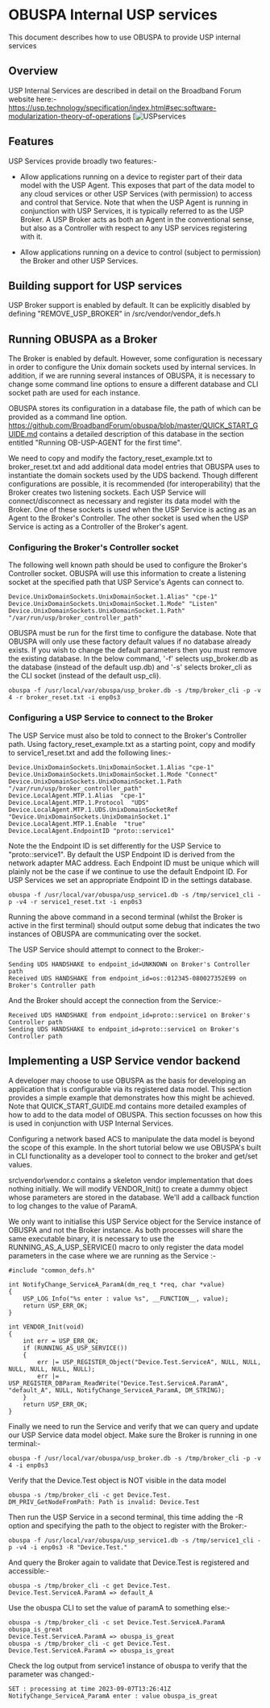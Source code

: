 # OBUSPA Internal USP services
This document describes how to use OBUSPA to provide USP internal services
## Overview 
USP Internal Services are described in detail on the Broadband Forum website here:-
https://usp.technology/specification/index.html#sec:software-modularization-theory-of-operations
[![USPservices](https://usp.technology/specification/extensions/device-modularization/use-cases.png)

## Features

USP Services provide broadly two features:-

- Allow applications running on a device to register part of their data model with the USP Agent. This exposes that part of the data model to any cloud services or other USP Services (with permission) to access and control that Service.  Note that when the USP Agent is running in conjunction with USP Services, it is typically referred to as the USP Broker.  A USP Broker acts as both an Agent in the conventional sense,  but also as a Controller with respect to any USP services registering with it.

- Allow applications running on a device to control (subject to permission) the Broker and other USP Services.

## Building support for USP services

USP Broker support is enabled by default. It can be explicitly disabled by defining "REMOVE_USP_BROKER" in /src/vendor/vendor_defs.h 

## Running OBUSPA as a Broker

The Broker is enabled by default.  However, some configuration is necessary in order to configure the Unix domain sockets used by internal services.  In addition, if we are running several instances of OBUSPA, it is necessary to change some command line options to ensure a different database and CLI socket path are used for each instance.

OBUSPA stores its configuration in a database file, the path of which can be provided as a command line option.  https://github.com/BroadbandForum/obuspa/blob/master/QUICK_START_GUIDE.md contains a detailed description of this database in the section entitled "Running OB-USP-AGENT for the first time".

We need to copy and modify the factory_reset_example.txt to broker_reset.txt and add additional data model entries that OBUSPA uses to instantiate the domain sockets used by the UDS backend.  Though different configurations are possible, it is recommended (for interoperability) that the Broker creates two listening sockets.  Each USP Service will connect/disconnect as necessary and register its data model with the Broker.  One of these sockets is used when the USP Service is acting as an Agent to the Broker's Controller.  The other socket is used when the USP Service is acting as a Controller of the Broker's agent.

### Configuring the Broker's Controller socket
The following well known path should be used to configure the Broker's Controller socket.  OBUSPA will use this information to create a listening socket at the specified path that USP Service's Agents can connect to. 
```
Device.UnixDomainSockets.UnixDomainSocket.1.Alias" "cpe-1"
Device.UnixDomainSockets.UnixDomainSocket.1.Mode" "Listen"
Device.UnixDomainSockets.UnixDomainSocket.1.Path" "/var/run/usp/broker_controller_path"
```
OBUSPA must be run for the first time to configure the database.  Note that OBUSPA will only use these factory default values if no database already exists.  If you wish to change the default parameters then you must remove the existing database.  In the below command, '-f' selects usp_broker.db as the database (instead of the default usp.db) and '-s' selects broker_cli as the CLI socket (instead of the default usp_cli).

```
obuspa -f /usr/local/var/obuspa/usp_broker.db -s /tmp/broker_cli -p -v 4 -r broker_reset.txt -i enp0s3
```
### Configuring a USP Service to connect to the Broker
The USP Service must also be told to connect to the Broker's Controller path. Using factory_reset_example.txt as a starting point, copy and modify to service1_reset.txt and add the following lines:-
```
Device.UnixDomainSockets.UnixDomainSocket.1.Alias "cpe-1"
Device.UnixDomainSockets.UnixDomainSocket.1.Mode "Connect"
Device.UnixDomainSockets.UnixDomainSocket.1.Path "/var/run/usp/broker_controller_path"
Device.LocalAgent.MTP.1.Alias  "cpe-1"
Device.LocalAgent.MTP.1.Protocol  "UDS"
Device.LocalAgent.MTP.1.UDS.UnixDomainSocketRef  "Device.UnixDomainSockets.UnixDomainSocket.1"
Device.LocalAgent.MTP.1.Enable  "true"
Device.LocalAgent.EndpointID "proto::service1"
```
Note the the Endpoint ID is set differently for the USP Service to "proto::service1".  By default the USP Endpoint ID is derived from the network adapter MAC address.  Each Endpoint ID must be unique which will plainly not be the case if we continue to use the default Endpoint ID.  For USP Services we set an appropriate Endpoint ID in the settings database.
```
obuspa -f /usr/local/var/obuspa/usp_service1.db -s /tmp/service1_cli -p -v4 -r service1_reset.txt -i enp0s3
```
Running the above command in a second terminal (whilst the Broker is active in the first terminal) should output some debug that indicates the two instances of OBUSPA are communicating over the socket.

The USP Service should attempt to connect to the Broker:-
```
Sending UDS HANDSHAKE to endpoint_id=UNKNOWN on Broker's Controller path
Received UDS HANDSHAKE from endpoint_id=os::012345-080027352E99 on Broker's Controller path
```
And the Broker should accept the connection from the Service:-
```
Received UDS HANDSHAKE from endpoint_id=proto::service1 on Broker's Controller path
Sending UDS HANDSHAKE to endpoint_id=proto::service1 on Broker's Controller path
```
## Implementing a USP Service vendor backend
A developer may choose to use OBUSPA as the basis for developing an application that is configurable via its registered data model.  This section provides a simple example that demonstrates how this might be achieved.  Note that QUICK_START_GUIDE.md contains more detailed examples of how to add to the data model of OBUSPA.  This section focusses on how this is used in conjunction with USP Internal Services.  

Configuring a network based ACS to manipulate the data model is beyond the scope of this example.  In the short tutorial below we use OBUSPA's built in CLI functionality as a developer tool to connect to the broker and get/set values.  

src\vendor\vendor.c contains a skeleton vendor implementation that does nothing initially. We will modify VENDOR_Init() to create a dummy object whose parameters are stored in the database.  We'll add a callback function to log changes to the value of ParamA.  

We only want to initialise this USP Service object for the Service instance of OBUSPA and not the Broker instance. As both processes will share the same executable binary, it is necessary to use the RUNNING_AS_A_USP_SERVICE() macro to only register the data model parameters in the case where we are running as the Service :-

```
#include "common_defs.h"

int NotifyChange_ServiceA_ParamA(dm_req_t *req, char *value)
{
    USP_LOG_Info("%s enter : value %s", __FUNCTION__, value);
    return USP_ERR_OK;
}

int VENDOR_Init(void)
{
    int err = USP_ERR_OK;
    if (RUNNING_AS_USP_SERVICE())
    {
        err |= USP_REGISTER_Object("Device.Test.ServiceA", NULL, NULL, NULL, NULL, NULL, NULL);
        err |= USP_REGISTER_DBParam_ReadWrite("Device.Test.ServiceA.ParamA", "default_A", NULL, NotifyChange_ServiceA_ParamA, DM_STRING);
    }
    return USP_ERR_OK;
}
```

Finally we need to run the Service and verify that we can query and update our USP Service data model object.  Make sure the Broker is running in one terminal:-
```
obuspa -f /usr/local/var/obuspa/usp_broker.db -s /tmp/broker_cli -p -v 4 -i enp0s3
```
Verify that the Device.Test object is NOT visible in the data model
```
obuspa -s /tmp/broker_cli -c get Device.Test.
DM_PRIV_GetNodeFromPath: Path is invalid: Device.Test
```
Then run the USP Service in a second terminal, this time adding the -R option and specifying the path to the object to register with the Broker:-
```
obuspa -f /usr/local/var/obuspa/usp_service1.db -s /tmp/service1_cli -p -v4 -i enp0s3 -R "Device.Test."
```
And query the Broker again to validate that Device.Test is registered and accessible:-
```
obuspa -s /tmp/broker_cli -c get Device.Test.
Device.Test.ServiceA.ParamA => default_A
```
Use the obuspa CLI to set the value of paramA to something else:-
```
obuspa -s /tmp/broker_cli -c set Device.Test.ServiceA.ParamA obuspa_is_great
Device.Test.ServiceA.ParamA => obuspa_is_great
obuspa -s /tmp/broker_cli -c get Device.Test.
Device.Test.ServiceA.ParamA => obuspa_is_great
```
Check the log output from service1 instance of obuspa to verify that the parameter was changed:-
```
SET : processing at time 2023-09-07T13:26:41Z
NotifyChange_ServiceA_ParamA enter : value obuspa_is_great
```
